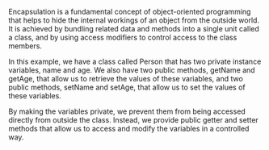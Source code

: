 Encapsulation is a fundamental concept of object-oriented programming that helps to hide the internal workings of an object from the outside world. It is achieved by bundling related data and methods into a single unit called a class, and by using access modifiers to control access to the class members.


In this example, we have a class called Person that has two private instance variables, name and age. We also have two public methods, getName and getAge, that allow us to retrieve the values of these variables, and two public methods, setName and setAge, that allow us to set the values of these variables.

By making the variables private, we prevent them from being accessed directly from outside the class. Instead, we provide public getter and setter methods that allow us to access and modify the variables in a controlled way.